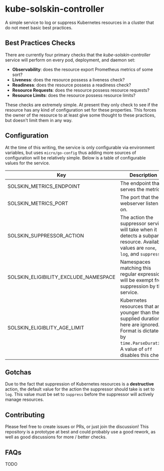 # kube-solskin-controller
A simple service to log or suppress Kubernetes resources in a cluster that do not meet basic best practices.

## Best Practices Checks
There are currently four primary checks that the _kube-solskin-controller_ service will perform on every pod, deployment, and daemon set:
  - **Observability**: does the resource export Prometheus metrics of some sort?
  - **Liveness**: does the resource possess a liveness check?
  - **Readiness**: does the resource possess a readiness check?
  - **Resource Requests**: does the resource possess resource requests?
  - **Resource Limits**: does the resource possess resource limits?

These checks are extremely simple. At present they only check to see if the resource has any kind of configuration set for these properties. This forces the owner of the resource to at least give some thought to these practices, but doesn't limit them in any way.

## Configuration
At the time of this writing, the service is only configurable via environment variables, but uses `micro/go-config` thus adding more sources of configuration will be relatively simple. Below is a table of configurable values for the service.

| Key | Description | Default |
|-----|-------------|---------|
| SOLSKIN_METRICS_ENDPOINT | The endpoint that serves the metrics. | metrics |
| SOLSKIN_METRICS_PORT | The port that the webserver listen on. | 8080 |
| SOLSKIN_SUPPRESSOR_ACTION | The action the suppressor service will take when it detects a subpar resource. Available values are `none`, `log`, and `suppress`. | log |
| SOLSKIN_ELIGIBILITY_EXCLUDE_NAMESPACE | Namespaces matching this regular expression will be exempt from suppression by this service. | ^kube- |
| SOLSKIN_ELIGIBLITY_AGE_LIMIT | Kubernetes resources that are younger than the supplied duration here are ignored. Format is dictated by `time.ParseDuration`. A value of `off` disables this check. | off |

## Gotchas
Due to the fact that suppression of Kubernetes resources is a **destructive** action, the default value for the action the suppressor should take is set to `log`. This value must be set to `suppress` before the suppressor will actively manage resources.

## Contributing
Please feel free to create issues or PRs, or just join the discussion! This repository is a prototype at best and could probably use a good rework, as well as good discussions for more / better checks.

## FAQs
TODO